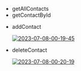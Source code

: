 <ul>
<li><a src ="https://ibb.co/9ZWXkBB">getAllContacts</a></li>
<li><a src ="https://ibb.co/j5hXfwj">getContactById</a></li>
<li> <p>addContact</p><a href="https://ibb.co/Cw0X2Kc"><img src="https://i.ibb.co/8m8RcgC/2023-07-08-00-19-45.png" alt="2023-07-08-00-19-45" border="0" /></a></li>
<li> 
<p>deleteContact</p>
<a href="https://ibb.co/t3N1HnK"><img src="https://i.ibb.co/V3hkLb9/2023-07-08-00-20-19.png" alt="2023-07-08-00-20-19" border="0"></a>
</li>
</ul>
